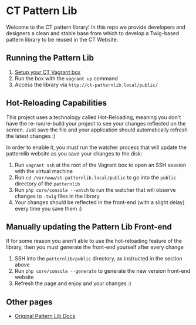 # CT Pattern Lib

Welcome to the CT pattern library! In this repo we provide developers and designers a clean and stable base from which to develop a Twig-based pattern library to be reused in the CT Website.

## Running the Pattern Lib

1. [Setup your CT Vagrant box](https://endzonesoftware.atlassian.net/wiki/spaces/CT/pages/137789445/Local+dev+setup+for+Web+app+API)
1. Run the box with the `vagrant up` command
1. Access the library via `http://ct-patternlib.local/public/`

## Hot-Reloading Capabilities

This project uses a technology called Hot-Reloading, meaning you don't have the re-run/re-build your project to see your changes reflected on the screen. Just save the file and your application should automatically refresh the latest changes :)

In order to enable it, you must run the watcher process that will update the patternlib website as you save your changes to the disk:

1. Run `vagrant ssh` at the root of the Vagrant box to open an SSH session with the virtual machine
1. Run `cd /var/www/ct-patternlib.local/public` to go into the `public` directory of the `patternlib`
1. Run `php core/console --watch` to run the watcher that will observe changes to `.twig` files in the library
1. Your changes should be reflected in the front-end (with a slight delay) every time you save them :) 

## Manually updating the Pattern Lib Front-end

If for some reason you aren't able to use the hot-reloading feature of the library, then you must generate the front-end yourself after every change

1. SSH into the `patternlib/public` directory, as instructed in the section above 
1. Run `php core/console --generate` to generate the new version front-end website
1. Refresh the page and enjoy and your changes :)

## Other pages
- [Original Pattern Lib Docs](docs/OriginalDoc.md)